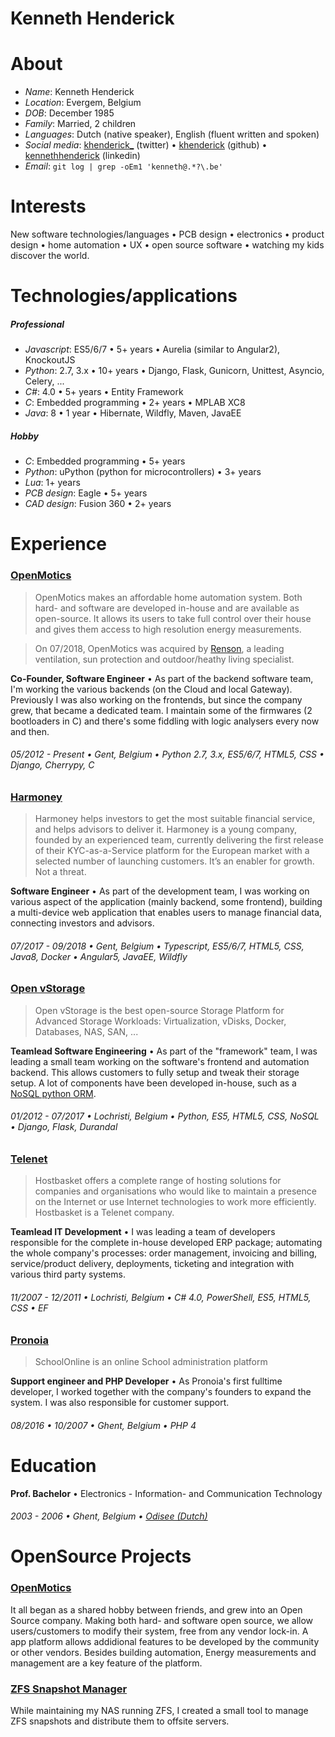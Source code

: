 # Kenneth Henderick

# About

- _Name_: Kenneth Henderick
- _Location_: Evergem, Belgium
- _DOB_: December 1985
- _Family_: Married, 2 children
- _Languages_: Dutch (native speaker), English (fluent written and spoken)
- _Social media_: [khenderick_](https://twitter.com/khenderick_) (twitter) • [khenderick](https://github.com/khenderick) (github) • [kennethhenderick](https://www.linkedin.com/in/kennethhenderick/) (linkedin)
- _Email_: `git log | grep -oEm1 'kenneth@.*?\.be'`

# Interests

New software technologies/languages • PCB design • electronics • product design • home automation • UX • open source software • watching my kids discover the world.

# Technologies/applications

##### Professional

- _Javascript_: ES5/6/7 • 5+ years • Aurelia (similar to Angular2), KnockoutJS
- _Python_: 2.7, 3.x • 10+ years • Django, Flask, Gunicorn, Unittest, Asyncio, Celery, ...
- _C#_: 4.0 • 5+ years • Entity Framework
- _C_: Embedded programming • 2+ years • MPLAB XC8
- _Java_: 8 • 1 year • Hibernate, Wildfly, Maven, JavaEE

##### Hobby

- _C_: Embedded programming • 5+ years
- _Python_: uPython (python for microcontrollers) • 3+ years
- _Lua_: 1+ years
- _PCB design_: Eagle • 5+ years
- _CAD design_: Fusion 360 • 2+ years

# Experience

### [OpenMotics](https://www.openmotics.com/)

> OpenMotics makes an affordable home automation system. Both hard- and software are developed in-house and are available as open-source. It allows its users to take full control over their house and gives them access to high resolution energy measurements.

> On 07/2018, OpenMotics was acquired by [Renson](https://www.renson.eu), a leading ventilation, sun protection and outdoor/heathy living specialist.

**Co-Founder, Software Engineer** • As part of the backend software team, I'm working the various backends (on the Cloud and local Gateway). Previously I was also working on the frontends, but since the company grew, that became a dedicated team. I maintain some of the firmwares (2 bootloaders in C) and there's some fiddling with logic analysers every now and then.

###### 05/2012 - Present • Gent, Belgium • Python 2.7, 3.x, ES5/6/7, HTML5, CSS • Django, Cherrypy, C

### [Harmoney](https://myharmoney.eu/)

> Harmoney helps investors to get the most suitable financial service, and helps advisors to deliver it. Harmoney is a young company, founded by an experienced team, currently delivering the first release of their KYC-as-a-Service platform for the European market with a selected number of launching customers. It’s an enabler for growth. Not a threat.

**Software Engineer** • As part of the development team, I was working on various aspect of the application (mainly backend, some frontend), building a multi-device web application that enables users to manage financial data, connecting investors and advisors.

###### 07/2017 - 09/2018 • Gent, Belgium • Typescript, ES5/6/7, HTML5, CSS, Java8, Docker • Angular5, JavaEE, Wildfly

### [Open vStorage](http://www.openvstorage.org/)

> Open vStorage is the best open-source Storage Platform for Advanced Storage Workloads: Virtualization, vDisks, Docker, Databases, NAS, SAN, ...

**Teamlead Software Engineering** • As part of the "framework" team, I was leading a small team working on the software's frontend and automation backend. This allows customers to fully setup and tweak their storage setup. A lot of components have been developed in-house, such as a [NoSQL python ORM](https://github.com/openvstorage/framework/tree/develop/ovs/dal).

###### 01/2012 - 07/2017 • Lochristi, Belgium • Python, ES5, HTML5, CSS, NoSQL • Django, Flask, Durandal

### [Telenet](https://www.hostbasket.com)

> Hostbasket offers a complete range of hosting solutions for companies and organisations who would like to maintain a presence on the Internet or use Internet technologies to work more efficiently. Hostbasket is a Telenet company.

**Teamlead IT Development** • I was leading a team of developers responsible for the complete in-house developed ERP package; automating the whole company's processes: order management, invoicing and billing, service/product delivery, deployments, ticketing and integration with various third party systems.

###### 11/2007 - 12/2011 • Lochristi, Belgium • C# 4.0, PowerShell, ES5, HTML5, CSS • EF

### [Pronoia](http://schoolonline.be/)

> SchoolOnline is an online School administration platform

**Support engineer and PHP Developer** • As Pronoia's first fulltime developer, I worked together with the company's founders to expand the system. I was also responsible for customer support.

###### 08/2016 • 10/2007 • Ghent, Belgium • PHP 4

# Education

**Prof. Bachelor** • Electronics - Information- and Communication Technology

###### 2003 - 2006 • Ghent, Belgium • [Odisee (Dutch)](https://www.odisee.be/nl/elektronica-ict)

# OpenSource Projects

### [OpenMotics](https://github.com/openmotics)

It all began as a shared hobby between friends, and grew into an Open Source company. Making both hard- and software open source, we allow users/customers to modify their system, free from any vendor lock-in. A app platform allows addidional features to be developed by the community or other vendors. Besides building automation, Energy measurements and management are a key feature of the platform.

### [ZFS Snapshot Manager](https://github.com/khenderick/zfs-snap-manager)

While maintaining my NAS running ZFS, I created a small tool to manage ZFS snapshots and distribute them to offsite servers.

